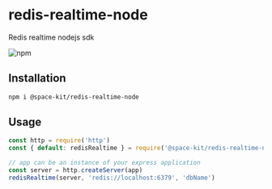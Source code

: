 # redis-realtime-node

Redis realtime nodejs sdk

![npm](https://img.shields.io/npm/v/@space-kit/redis-realtime-node)

## Installation

```sh
npm i @space-kit/redis-realtime-node
```

## Usage

```js
const http = require('http')
const { default: redisRealtime } = require('@space-kit/redis-realtime-node')

// app can be an instance of your express application
const server = http.createServer(app)
redisRealtime(server, 'redis://localhost:6379', 'dbName')
```
